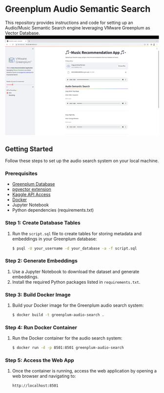 # Greenplum Audio Semantic Search

This repository provides instructions and code for setting up an Audio/Music Semantic Search engine leveraging VMware Greenplum as Vector Database.
![Streamlit App](streamlit_app.png)

## Getting Started

Follow these steps to set up the audio search system on your local machine.

### Prerequisites

- [Greenplum Database](https://greenplum.org/)
- [pgvector extension](https://github.com/pgvector/pgvector)
- [Kaggle API Access](https://www.kaggle.com/docs/api)
- [Docker](https://www.docker.com/)
- Jupyter Notebook
- Python dependencies (requirements.txt)

### Step 1: Create Database Tables

1. Run the `script.sql` file to create tables for storing metadata and embeddings in your Greenplum database:

    ```bash
    $ psql -U your_username -d your_database -a -f script.sql
    ```

### Step 2: Generate Embeddings

1. Use a Jupyter Notebook to download the dataset and generate embeddings.
2. Install the required Python packages listed in `requirements.txt`.

### Step 3: Build Docker Image

1. Build your Docker image for the Greenplum audio search system:

    ```bash
    $ docker build -t greenplum-audio-search .
    ```

### Step 4: Run Docker Container

1. Run the Docker container for the audio search system:

    ```bash
    $ docker run -d -p 8501:8501 greenplum-audio-search
    ```

### Step 5: Access the Web App

1. Once the container is running, access the web application by opening a web browser and navigating to:

    ```
    http://localhost:8501
    ```
